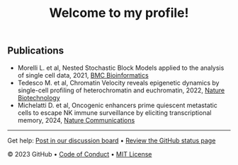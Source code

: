 <header>

<!--
  <<< Author notes: Course header >>>
  Include a 1280×640 image, course title in sentence case, and a concise description in emphasis.
  In your repository settings: enable template repository, add your 1280×640 social image, auto delete head branches.
  Add your open source license, GitHub uses MIT license.
-->

# Welcome to my profile!

</header>

<!--
  <<< Author notes: Finish >>>
  Review what we learned, ask for feedback, provide next steps.
-->

## Publications

- Morelli L. et al, Nested Stochastic Block Models applied to the analysis of single cell data, 2021, [BMC Bioinformatics](https://bmcbioinformatics.biomedcentral.com/articles/10.1186/s12859-021-04489-7)
- Tedesco M. et al, Chromatin Velocity reveals epigenetic dynamics by single-cell profiling of heterochromatin and euchromatin, 2022, [Nature Biotechnology](https://www.nature.com/articles/s41587-021-01031-1)
- Michelatti D. et al, Oncogenic enhancers prime quiescent metastatic cells to escape NK immune surveillance by eliciting transcriptional memory, 2024, [Nature Communications](https://www.nature.com/articles/s41467-024-46524-0)
<footer>

<!--
  <<< Author notes: Footer >>>
  Add a link to get support, GitHub status page, code of conduct, license link.
-->

---

Get help: [Post in our discussion board](https://github.com/orgs/skills/discussions/categories/github-pages) &bull; [Review the GitHub status page](https://www.githubstatus.com/)

&copy; 2023 GitHub &bull; [Code of Conduct](https://www.contributor-covenant.org/version/2/1/code_of_conduct/code_of_conduct.md) &bull; [MIT License](https://gh.io/mit)

</footer>
